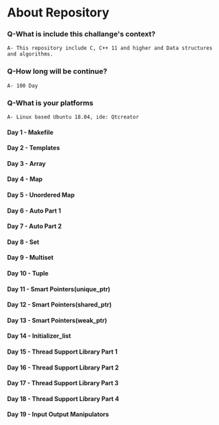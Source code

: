 # About Repository

### Q-What is include this challange's context?
    A- This repository include C, C++ 11 and higher and Data structures and algorithms.

### Q-How long will be continue?
    A- 100 Day

### Q-What is your platforms
    A- Linux based Ubuntu 18.04, ide: Qtcreator 




#### Day 1 - Makefile
#### Day 2 - Templates
#### Day 3 - Array
#### Day 4 - Map
#### Day 5 - Unordered Map
#### Day 6 - Auto Part 1
#### Day 7 - Auto Part 2
#### Day 8 - Set
#### Day 9 - Multiset
#### Day 10 - Tuple
#### Day 11 - Smart Pointers(unique_ptr)
#### Day 12 - Smart Pointers(shared_ptr)
#### Day 13 - Smart Pointers(weak_ptr)
#### Day 14 - Initializer_list
#### Day 15 - Thread Support Library Part 1
#### Day 16 - Thread Support Library Part 2
#### Day 17 - Thread Support Library Part 3
#### Day 18 - Thread Support Library Part 4
#### Day 19 - Input Output Manipulators



